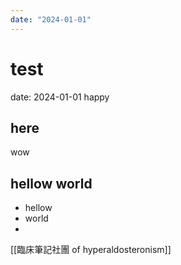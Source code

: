 ```yaml
---
date: "2024-01-01"
---
```


# test

date: 2024-01-01
happy

## here

wow

## hellow world

- hellow
- world
- 

[[臨床筆記社團 of hyperaldosteronism]]
